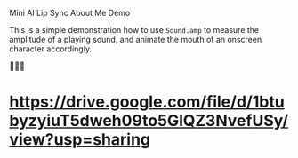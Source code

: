 Mini AI Lip Sync About Me Demo

This is a simple demonstration how to use `Sound.amp` to measure the amplitude of a playing sound, and animate the mouth of an onscreen character accordingly.

🤖👇🏻

 # https://drive.google.com/file/d/1btubyzyiuT5dweh09to5GlQZ3NvefUSy/view?usp=sharing
